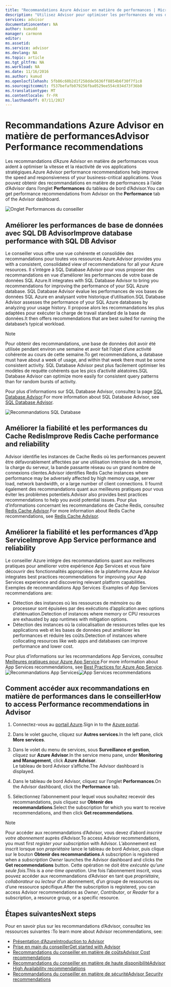```yaml
---
title: "Recommandations Azure Advisor en matière de performances | Microsoft Docs"
description: "Utilisez Advisor pour optimiser les performances de vos déploiements Azure."
services: advisor
documentationcenter: NA
author: kumudd
manager: carmonm
editor: 
ms.assetid: 
ms.service: advisor
ms.devlang: NA
ms.topic: article
ms.tgt_pltfrm: NA
ms.workload: NA
ms.date: 11/16/2016
ms.author: kumud
ms.openlocfilehash: 5fb86c60b2d1f258dde5636ff8854b6f30f7f1c8
ms.sourcegitcommit: f537befafb079256fba0529ee554c034d73f36b0
ms.translationtype: MT
ms.contentlocale: fr-FR
ms.lasthandoff: 07/11/2017
---
```

# <a name="advisor-performance-recommendations"></a><span data-ttu-id="bd86d-103">Recommandations Azure Advisor en matière de performances</span><span class="sxs-lookup"><span data-stu-id="bd86d-103">Advisor Performance recommendations</span></span>

<span data-ttu-id="bd86d-104">Les recommandations d’Azure Advisor en matière de performances vous aident à optimiser la vitesse et la réactivité de vos applications stratégiques.</span><span class="sxs-lookup"><span data-stu-id="bd86d-104">Azure Advisor performance recommendations help improve the speed and responsiveness of your business-critical applications.</span></span> <span data-ttu-id="bd86d-105">Vous pouvez obtenir des recommandations en matière de performances à l’aide d’Advisor dans l’onglet **Performances** du tableau de bord d’Advisor.</span><span class="sxs-lookup"><span data-stu-id="bd86d-105">You can get performance recommendations from Advisor on the **Performance** tab of the Advisor dashboard.</span></span>

![Onglet Performances du conseiller](./media/advisor-performance-recommendations/advisor-performance-tab.png)

## <a name="improve-database-performance-with-sql-db-advisor"></a><span data-ttu-id="bd86d-107">Améliorer les performances de base de données avec SQL DB Advisor</span><span class="sxs-lookup"><span data-stu-id="bd86d-107">Improve database performance with SQL DB Advisor</span></span>

<span data-ttu-id="bd86d-108">Le conseiller vous offre une vue cohérente et consolidée des recommandations pour toutes vos ressources Azure.</span><span class="sxs-lookup"><span data-stu-id="bd86d-108">Advisor provides you with a consistent, consolidated view of recommendations for all your Azure resources.</span></span> <span data-ttu-id="bd86d-109">Il s’intègre à SQL Database Advisor pour vous proposer des recommandations en vue d’améliorer les performances de votre base de données SQL Azure.</span><span class="sxs-lookup"><span data-stu-id="bd86d-109">It integrates with SQL Database Advisor to bring you recommendations for improving the performance of your SQL Azure database.</span></span> <span data-ttu-id="bd86d-110">SQL Database Advisor évalue les performances de vos bases de données SQL Azure en analysant votre historique d’utilisation.</span><span class="sxs-lookup"><span data-stu-id="bd86d-110">SQL Database Advisor assesses the performance of your SQL Azure databases by analyzing your usage history.</span></span> <span data-ttu-id="bd86d-111">Il propose alors les recommandations les plus adaptées pour exécuter la charge de travail standard de la base de données.</span><span class="sxs-lookup"><span data-stu-id="bd86d-111">It then offers recommendations that are best suited for running the database’s typical workload.</span></span> 

> [!NOTE]
> <span data-ttu-id="bd86d-112">Pour obtenir des recommandations, une base de données doit avoir été utilisée pendant environ une semaine et avoir fait l’objet d’une activité cohérente au cours de cette semaine.</span><span class="sxs-lookup"><span data-stu-id="bd86d-112">To get recommendations, a database must have about a week of usage, and within that week there must be some consistent activity.</span></span> <span data-ttu-id="bd86d-113">SQL Database Advisor peut plus facilement optimiser les modèles de requête cohérents que les pics d’activité aléatoires.</span><span class="sxs-lookup"><span data-stu-id="bd86d-113">SQL Database Advisor can optimize more easily for consistent query patterns than for random bursts of activity.</span></span>

<span data-ttu-id="bd86d-114">Pour plus d’informations sur SQL Database Advisor, consultez la page [SQL Database Advisor](https://azure.microsoft.com/en-us/documentation/articles/sql-database-advisor/).</span><span class="sxs-lookup"><span data-stu-id="bd86d-114">For more information about SQL Database Advisor, see [SQL Database Advisor](https://azure.microsoft.com/en-us/documentation/articles/sql-database-advisor/).</span></span>

![Recommandations SQL Database](./media/advisor-performance-recommendations/advisor-performance-sql.png)

## <a name="improve-redis-cache-performance-and-reliability"></a><span data-ttu-id="bd86d-116">Améliorer la fiabilité et les performances du Cache Redis</span><span class="sxs-lookup"><span data-stu-id="bd86d-116">Improve Redis Cache performance and reliability</span></span>

<span data-ttu-id="bd86d-117">Advisor identifie les instances de Cache Redis où les performances peuvent être défavorablement affectées par une utilisation intensive de la mémoire, la charge du serveur, la bande passante réseau ou un grand nombre de connexions clientes.</span><span class="sxs-lookup"><span data-stu-id="bd86d-117">Advisor identifies Redis Cache instances where performance may be adversely affected by high memory usage, server load, network bandwidth, or a large number of client connections.</span></span> <span data-ttu-id="bd86d-118">Il fournit également des recommandations quant aux meilleures pratiques pour vous éviter les problèmes potentiels.</span><span class="sxs-lookup"><span data-stu-id="bd86d-118">Advisor also provides best practices recommendations to help you avoid potential issues.</span></span> <span data-ttu-id="bd86d-119">Pour plus d’informations concernant les recommandations de Cache Redis, consultez [Redis Cache Advisor](https://azure.microsoft.com/en-us/documentation/articles/cache-configure/#redis-cache-advisor).</span><span class="sxs-lookup"><span data-stu-id="bd86d-119">For more information about Redis Cache recommendations, see [Redis Cache Advisor](https://azure.microsoft.com/en-us/documentation/articles/cache-configure/#redis-cache-advisor).</span></span>


## <a name="improve-app-service-performance-and-reliability"></a><span data-ttu-id="bd86d-120">Améliorer la fiabilité et les performances d’App Service</span><span class="sxs-lookup"><span data-stu-id="bd86d-120">Improve App Service performance and reliability</span></span>

<span data-ttu-id="bd86d-121">Le conseiller Azure intègre des recommandations quant aux meilleures pratiques pour améliorer votre expérience App Services et vous faire découvrir des fonctionnalités appropriées de la plateforme.</span><span class="sxs-lookup"><span data-stu-id="bd86d-121">Azure Advisor integrates best practices recommendations for improving your App Services experience and discovering relevant platform capabilities.</span></span> <span data-ttu-id="bd86d-122">Exemples de recommandations App Services :</span><span class="sxs-lookup"><span data-stu-id="bd86d-122">Examples of App Services recommendations are:</span></span>
* <span data-ttu-id="bd86d-123">Détection des instances où les ressources de mémoire ou de processeur sont épuisées par des exécutions d’application avec options d’atténuation.</span><span class="sxs-lookup"><span data-stu-id="bd86d-123">Detection of instances where memory or CPU resources are exhausted by app runtimes with mitigation options.</span></span>
* <span data-ttu-id="bd86d-124">Détection des instances où la colocalisation de ressources telles que les applications web et les bases de données peut améliorer les performances et réduire les coûts.</span><span class="sxs-lookup"><span data-stu-id="bd86d-124">Detection of instances where collocating resources like web apps and databases can improve performance and lower cost.</span></span> 

<span data-ttu-id="bd86d-125">Pour plus d’informations sur les recommandations App Services, consultez [Meilleures pratiques pour Azure App Service](https://azure.microsoft.com/en-us/documentation/articles/app-service-best-practices/).</span><span class="sxs-lookup"><span data-stu-id="bd86d-125">For more information about App Services recommendations, see [Best Practices for Azure App Service](https://azure.microsoft.com/en-us/documentation/articles/app-service-best-practices/).</span></span>
<span data-ttu-id="bd86d-126">![Recommandations App Services](./media/advisor-performance-recommendations/advisor-performance-app-service.png)</span><span class="sxs-lookup"><span data-stu-id="bd86d-126">![App Services recommendations](./media/advisor-performance-recommendations/advisor-performance-app-service.png)</span></span>

## <a name="how-to-access-performance-recommendations-in-advisor"></a><span data-ttu-id="bd86d-127">Comment accéder aux recommandations en matière de performances dans le conseiller</span><span class="sxs-lookup"><span data-stu-id="bd86d-127">How to access Performance recommendations in Advisor</span></span>

1. <span data-ttu-id="bd86d-128">Connectez-vous au [portail Azure](https://portal.azure.com).</span><span class="sxs-lookup"><span data-stu-id="bd86d-128">Sign in to the [Azure portal](https://portal.azure.com).</span></span>

2. <span data-ttu-id="bd86d-129">Dans le volet gauche, cliquez sur **Autres services**.</span><span class="sxs-lookup"><span data-stu-id="bd86d-129">In the left pane, click **More services**.</span></span>

3. <span data-ttu-id="bd86d-130">Dans le volet du menu de services, sous **Surveillance et gestion**, cliquez sur **Azure Advisor**.</span><span class="sxs-lookup"><span data-stu-id="bd86d-130">In the service menu pane, under **Monitoring and Management**, click **Azure Advisor**.</span></span>  
 <span data-ttu-id="bd86d-131">Le tableau de bord Advisor s’affiche.</span><span class="sxs-lookup"><span data-stu-id="bd86d-131">The Advisor dashboard is displayed.</span></span>

4. <span data-ttu-id="bd86d-132">Dans le tableau de bord Advisor, cliquez sur l’onglet **Performances**.</span><span class="sxs-lookup"><span data-stu-id="bd86d-132">On the Advisor dashboard, click the **Performance** tab.</span></span>

5. <span data-ttu-id="bd86d-133">Sélectionnez l’abonnement pour lequel vous souhaitez recevoir des recommandations, puis cliquez sur **Obtenir des recommandations**.</span><span class="sxs-lookup"><span data-stu-id="bd86d-133">Select the subscription for which you want to receive recommendations, and then click **Get recommendations**.</span></span>

> [!NOTE]
> <span data-ttu-id="bd86d-134">Pour accéder aux recommandations d’Advisor, vous devez d’abord *inscrire votre abonnement*  auprès d’Advisor.</span><span class="sxs-lookup"><span data-stu-id="bd86d-134">To access Advisor recommendations, you must first *register your subscription* with Advisor.</span></span> <span data-ttu-id="bd86d-135">L’abonnement est inscrit lorsque son *propriétaire* lance le tableau de bord Advisor, puis clique sur le bouton **Obtenir des recommandations**.</span><span class="sxs-lookup"><span data-stu-id="bd86d-135">A subscription is registered when a *subscription Owner* launches the Advisor dashboard and clicks the **Get recommendations** button.</span></span> <span data-ttu-id="bd86d-136">Cette opération ne doit être *exécutée qu’une seule fois*.</span><span class="sxs-lookup"><span data-stu-id="bd86d-136">This is a *one-time operation*.</span></span> <span data-ttu-id="bd86d-137">Une fois l’abonnement inscrit, vous pouvez accéder aux recommandations d’Advisor en tant que *propriétaire*, *collaborateur* ou *lecteur* d’un abonnement, d’un groupe de ressources ou d’une ressource spécifique.</span><span class="sxs-lookup"><span data-stu-id="bd86d-137">After the subscription is registered, you can access Advisor recommendations as *Owner*, *Contributor*, or *Reader* for a subscription, a resource group, or a specific resource.</span></span>

## <a name="next-steps"></a><span data-ttu-id="bd86d-138">Étapes suivantes</span><span class="sxs-lookup"><span data-stu-id="bd86d-138">Next steps</span></span>

<span data-ttu-id="bd86d-139">Pour en savoir plus sur les recommandations d’Advisor, consultez les ressources suivantes :</span><span class="sxs-lookup"><span data-stu-id="bd86d-139">To learn more about Advisor recommendations, see:</span></span>

* [<span data-ttu-id="bd86d-140">Présentation d’Azure</span><span class="sxs-lookup"><span data-stu-id="bd86d-140">Introduction to Advisor</span></span>](advisor-overview.md)
* [<span data-ttu-id="bd86d-141">Prise en main du conseiller</span><span class="sxs-lookup"><span data-stu-id="bd86d-141">Get started with Advisor</span></span>](advisor-get-started.md)
* [<span data-ttu-id="bd86d-142">Recommandations du conseiller en matière de coûts</span><span class="sxs-lookup"><span data-stu-id="bd86d-142">Advisor Cost recommendations</span></span>](advisor-performance-recommendations.md)
* [<span data-ttu-id="bd86d-143">Recommandations du conseiller en matière de haute disponibilité</span><span class="sxs-lookup"><span data-stu-id="bd86d-143">Advisor High Availability recommendations</span></span>](advisor-high-availability-recommendations.md)
* [<span data-ttu-id="bd86d-144">Recommandations du conseiller en matière de sécurité</span><span class="sxs-lookup"><span data-stu-id="bd86d-144">Advisor Security recommendations</span></span>](advisor-security-recommendations.md)

